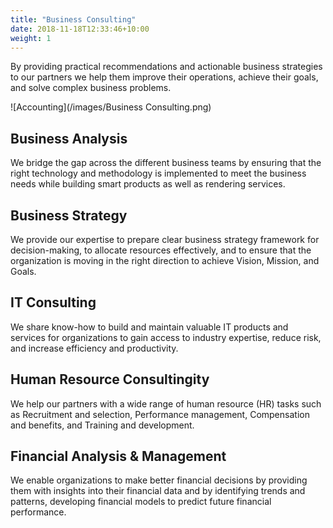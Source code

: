 ```yaml
---
title: "Business Consulting"
date: 2018-11-18T12:33:46+10:00
weight: 1
---
```


By providing practical recommendations and actionable business strategies to our partners we help them improve their operations, achieve their goals, and solve complex business problems.

![Accounting](/images/Business Consulting.png)

## Business Analysis

We bridge the gap across the different business teams by ensuring that the right technology and methodology is implemented to meet the business needs while building smart products as well as rendering services.

## Business Strategy

We provide our expertise to prepare clear business strategy framework for decision-making, to allocate resources effectively, and to ensure that the organization is moving in the right direction to achieve Vision, Mission, and Goals.

## IT Consulting

We share know-how to build and maintain valuable IT products and services for organizations to gain access to industry expertise, reduce risk, and increase efficiency and productivity.

## Human Resource Consultingity

We help our partners with a wide range of human resource (HR) tasks such as Recruitment and selection, Performance management, Compensation and benefits, and Training and development.

## Financial Analysis & Management

We enable organizations to make better financial decisions by providing them with insights into their financial data and by identifying trends and patterns, developing financial models to predict future financial performance.

